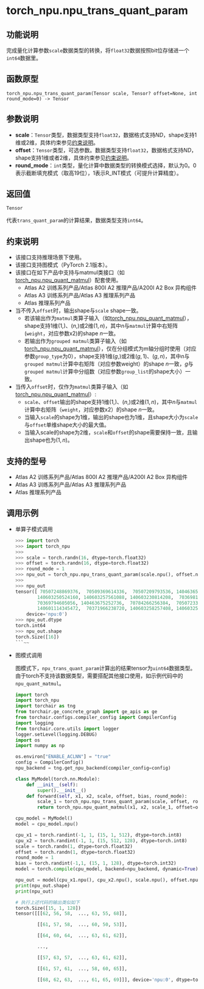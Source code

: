 # torch_npu.npu_trans_quant_param

## 功能说明

完成量化计算参数`scale`数据类型的转换，将`float32`数据按照bit位存储进一个`int64`数据里。

## 函数原型

```
torch_npu.npu_trans_quant_param(Tensor scale, Tensor? offset=None, int round_mode=0) -> Tensor
```

## 参数说明

- **scale**：`Tensor`类型，数据类型支持`float32`，数据格式支持$ND$，shape支持1维或2维，具体约束参见[约束说明](#zh-cn_topic_0001_section0001)。
- **offset**：`Tensor`类型，可选参数。数据类型支持`float32`，数据格式支持$ND$，shape支持1维或者2维，具体约束参见[约束说明](#zh-cn_topic_0001_section0001)。
- **round_mode**：`int`类型，量化计算中数据类型的转换模式选择，默认为0。0表示截断填充模式（取高19位），1表示R_INT模式（可提升计算精度）。

## 返回值
`Tensor`

代表`trans_quant_param`的计算结果，数据类型支持`int64`。

## 约束说明<a name="zh-cn_topic_0001_section0001"></a>

- 该接口支持推理场景下使用。
- 该接口支持图模式（PyTorch 2.1版本）。
- 该接口在如下产品中支持与matmul类接口（如[torch_npu.npu_quant_matmul](torch_npu-npu_quant_matmul.md)）配套使用。
  - <term>Atlas A2 训练系列产品/Atlas 800I A2 推理产品/A200I A2 Box 异构组件</term>
  - <term>Atlas A3 训练系列产品/Atlas A3 推理系列产品</term>
  - <term>Atlas 推理系列产品</term>
- 当不传入`offset`时，输出shape与`scale` shape一致。
  - 若该输出作为`matmul`类算子输入（如[torch_npu.npu_quant_matmul](torch_npu-npu_quant_matmul.md)），shape支持1维$(1,)$、$(n,)$或2维$(1, n)$，其中$n$与`matmul`计算中右矩阵(`weight`，对应参数x2)的shape $n$一致。
  - 若输出作为`grouped matmul`类算子输入（如[torch_npu.npu_quant_matmul](torch_npu-npu_quant_matmul.md)），仅在分组模式为m轴分组时使用（对应参数`group_type`为0），shape支持1维$(g,)$或2维$(g, 1)$、$(g, n)$，其中$n$与`grouped matmul`计算中右矩阵（对应参数weight）的shape $n$一致，$g$与`grouped matmul`计算中分组数（对应参数`group_list`的shape大小）一致。
- 当传入`offset`时，仅作为`matmul`类算子输入（如[torch_npu.npu_quant_matmul](torch_npu-npu_quant_matmul.md)）:
  - `scale`、`offset`输出的shape支持1维$(1,)$、$(n,)$或2维$(1, n)$，其中$n$与`matmul`计算中右矩阵（`weight`，对应参数x2）的shape $n$一致。
  - 当输入`scale`的shape为1维，输出的shape也为1维，且shape大小为`scale`与`offset`单维shape大小的最大值。
  - 当输入scale的shape为2维，`scale`和`offset`的shape需要保持一致，且输出shape也为$(1, n)$。

## 支持的型号

- <term>Atlas A2 训练系列产品/Atlas 800I A2 推理产品/A200I A2 Box 异构组件</term>
- <term>Atlas A3 训练系列产品/Atlas A3 推理系列产品</term>
- <term>Atlas 推理系列产品</term>

## 调用示例

- 单算子模式调用

    ```python
    >>> import torch
    >>> import torch_npu
    >>>
    >>> scale = torch.randn(16, dtype=torch.float32)
    >>> offset = torch.randn(16, dtype=torch.float32)
    >>> round_mode = 1
    >>> npu_out = torch_npu.npu_trans_quant_param(scale.npu(), offset.npu(), round_mode)
    >>>
    >>> npu_out
    tensor([ 70507248869376,  70509369614336,  70507209793536, 140463653937152,
            140603250524160, 140603257561088, 140603230814208,  70369813069824,
            70369794605056, 140463675252736,  70784266256384,  70507233009664,
            140601114345472,  70371966238720, 140603258257408, 140603254505472],
        device='npu:0')
    >>> npu_out.dtype
    torch.int64
    >>> npu_out.shape
    torch.Size([16])
    ```~~

- 图模式调用

    图模式下，`npu_trans_quant_param`计算出的结果tensor为`uint64`数据类型。由于torch不支持该数据类型，需要搭配其他接口使用，如示例代码中的`npu_quant_matmul`。

    ```python
    import torch
    import torch_npu
    import torchair as tng
    from torchair.ge_concrete_graph import ge_apis as ge
    from torchair.configs.compiler_config import CompilerConfig
    import logging
    from torchair.core.utils import logger
    logger.setLevel(logging.DEBUG)
    import os
    import numpy as np

    os.environ["ENABLE_ACLNN"] = "true"
    config = CompilerConfig()    
    npu_backend = tng.get_npu_backend(compiler_config=config)
    
    class MyModel(torch.nn.Module):
        def __init__(self):
            super().__init__()
        def forward(self, x1, x2, scale, offset, bias, round_mode):
            scale_1 = torch_npu.npu_trans_quant_param(scale, offset, round_mode)
            return torch_npu.npu_quant_matmul(x1, x2, scale_1, offset=offset, bias=bias)

    cpu_model = MyModel()
    model = cpu_model.npu()

    cpu_x1 = torch.randint(-1, 1, (15, 1, 512), dtype=torch.int8)
    cpu_x2 = torch.randint(-1, 1, (15, 512, 128), dtype=torch.int8)
    scale = torch.randn(1, dtype=torch.float32)
    offset = torch.randn(1, dtype=torch.float32)
    round_mode = 1
    bias = torch.randint(-1,1, (15, 1, 128), dtype=torch.int32)
    model = torch.compile(cpu_model, backend=npu_backend, dynamic=True)
    
    npu_out = model(cpu_x1.npu(), cpu_x2.npu(), scale.npu(), offset.npu(), bias.npu(), round_mode)
    print(npu_out.shape)
    print(npu_out)

    # 执行上述代码的输出类似如下
    torch.Size([15, 1, 128])
    tensor([[[62, 56, 58,  ..., 63, 55, 68]],

            [[61, 57, 58,  ..., 60, 50, 53]],

            [[64, 60, 64,  ..., 63, 61, 62]],

            ...,

            [[57, 63, 57,  ..., 63, 61, 62]],

            [[61, 57, 61,  ..., 58, 60, 65]],

            [[68, 62, 63,  ..., 61, 65, 69]]], device='npu:0', dtype=torch.int8)
    ```

